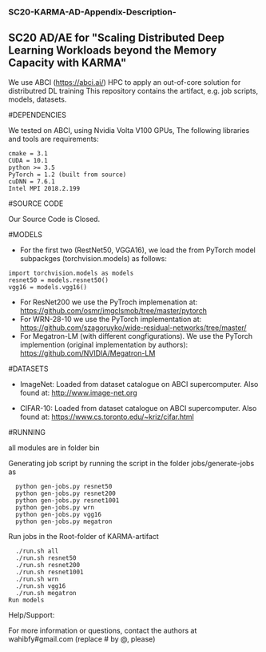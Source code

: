 ### SC20-KARMA-AD-Appendix-Description-
## SC20 AD/AE for "Scaling Distributed Deep Learning Workloads beyond the Memory Capacity with KARMA"

We use ABCI (https://abci.ai/) HPC to apply an out-of-core solution for distributred DL training
This repository contains the artifact, e.g. job scripts, models, datasets.

#DEPENDENCIES

We tested on ABCI, using Nvidia Volta V100 GPUs, The following libraries and tools are requirements:

```
cmake = 3.1
CUDA = 10.1
python >= 3.5
PyTorch = 1.2 (built from source)
cuDNN = 7.6.1
Intel MPI 2018.2.199
```

#SOURCE CODE

Our Source Code is Closed.

#MODELS
- For the first two (RestNet50, VGGA16), we load the from PyTorch model subpackges (torchvision.models) as follows:
```
import torchvision.models as models
resnet50 = models.resnet50()
vgg16 = models.vgg16()
```
- For ResNet200 we use the PyTroch implemenation at:
 https://github.com/osmr/imgclsmob/tree/master/pytorch
- For WRN-28-10 we use the PyTorch implementation at:
 https://github.com/szagoruyko/wide-residual-networks/tree/master/
- For Megatron-LM (with different congfigurations). We use the PyTorch implemention (original implementation by authors):
 https://github.com/NVIDIA/Megatron-LM


#DATASETS
- ImageNet:
Loaded from dataset catalogue on ABCI supercomputer. Also found at: http://www.image-net.org

- CIFAR-10:
Loaded from dataset catalogue on ABCI supercomputer. Also found at: https://www.cs.toronto.edu/~kriz/cifar.html


#RUNNING

all modules are in folder bin

Generating job script by running the script in the folder jobs/generate-jobs as
```
  python gen-jobs.py resnet50
  python gen-jobs.py resnet200
  python gen-jobs.py resnet1001
  python gen-jobs.py wrn
  python gen-jobs.py vgg16
  python gen-jobs.py megatron
```

Run jobs in the Root-folder of KARMA-artifact
```
  ./run.sh all
  ./run.sh resnet50
  ./run.sh resnet200
  ./run.sh resnet1001
  ./run.sh wrn
  ./run.sh vgg16
  ./run.sh megatron
Run models
```

Help/Support:

For more information or questions, contact the authors at wahibfy#gmail.com (replace # by @, please)
